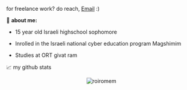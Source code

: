 for freelance work? do reach, <a href="mailto:roiromem@gmail.com">Email</a> :)

📜 **about me:**

* 15 year old Israeli highschool sophomore

* Inrolled in the Israeli national cyber education program Magshimim

* Studies at ORT givat ram

📈 my github stats

<p align="center"> <img src="https://github-readme-stats.vercel.app/api?username=roiromem&show_icons=true&theme=gotham" alt="roiromem" />
